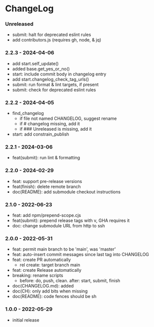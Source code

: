 # ChangeLog

### Unreleased

- submit: halt for deprecated eslint rules
- add contributors.js (requires gh, node, & jq)

### 2.2.3 - 2024-04-06

- add start.self_update()
- added base.get_yes_or_no()
- start: include commit body in changelog entry
- add start.changelog_check_tag_urls()
- submit: run format & lint targets, if present
- submit: check for deprecated eslint rules

### 2.2.2 - 2024-04-05

- find_changelog
  - if file not named CHANGELOG, suggest rename
  - if # changelog missing, add it
  - if ### Unreleased is missing, add it
- start: add constrain_publish

### 2.2.1 - 2024-03-06

- feat(submit): run lint & formatting

### 2.2.0 - 2024-02-29

- feat: support pre-release versions
- feat(finish): delete remote branch
- doc(README): add submodule checkout instructions

### 2.1.0 - 2022-06-23

- feat: add npm/prepend-scope.cjs
- feat(submit): prepend release tags with v, GHA requires it
- doc: change submodule URL from http to ssh

### 2.0.0 - 2022-05-31

- feat: permit main branch to be 'main', was 'master'
- feat: auto-insert commit messages since last tag into CHANGELOG
- feat: create PR automatically
  - rel create: target branch main
- feat: create Release automatically
- breaking: rename scripts
  - before: do, push, clean. after: start, submit, finish
- doc(CHANGELOG.md): added
- doc(CH): only add bits when missing
- doc(README): code fences should be sh

### 1.0.0 - 2022-05-29

- initial release
